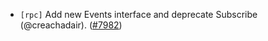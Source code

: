 - `[rpc]` Add new Events interface and deprecate Subscribe (@creachadair).
  ([\#7982](https://github.com/tendermint/tendermint/pull/7982))
